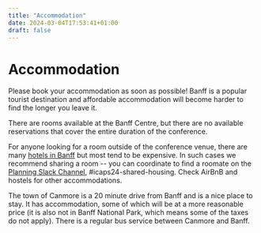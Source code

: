 ```yaml
---
title: "Accommodation"
date: 2024-03-04T17:53:41+01:00
draft: false
---
```


# Accommodation

Please book your accommodation as soon as possible! Banff is a popular tourist destination and affordable accommodation will become harder to find the longer you leave it.

There are rooms available at the Banff Centre, but there are no available reservations that cover the entire duration of the conference.

For anyone looking for a room outside of the conference venue, there are many [hotels in Banff](https://www.google.com/travel/search?q=hotels%20in%20banff&g2lb=2503771%2C2503781%2C4284970%2C4291517%2C4814050%2C4874190%2C4893075%2C4899571%2C4899572%2C4965990%2C72277293%2C72302247%2C72317059%2C72406588%2C72414906%2C72421566%2C72458066%2C72462234%2C72470440%2C72470899%2C72471280%2C72472051%2C72473841%2C72481458%2C72485656%2C72485658%2C72486593%2C72494250%2C72513422%2C72513513%2C72520082%2C72523972%2C72534000%2C72536387%2C72538597%2C72549171%2C72561422%2C72562082&hl=en-CA&gl=ca&ssta=1&ts=CAESCgoCCAMKAggDEAAaeApaEi4yJTB4NTM3MGNhNDU5MTBjNGFmZDoweGNhYWZhZWJlZGFhYzk0NjM6BUJhbmZmGigKEgnjQN2j5JRJQBE805ko4eVcwBISCawzLpGlmElAETzTmbAg4lzAEhoSFAoHCOgPEAYYAhIHCOgPEAYYBxgFMgIIASoHCgU6A0NBRA&qs=CAE4BkgAWksIATJHqgFEEAEqCiIGaG90ZWxzKAAyHxABIhtlpaL1L4HDj3whs-QjzdPCXcKJMiE7_Z5XrUMyExACIg9ob3RlbHMgaW4gYmFuZmY&ap=KigKEgnjQN2j5JRJQBE805ko4eVcwBISCawzLpGlmElAETzTmbAg4lzAMAJoAQ&ictx=1&ved=0CAAQ5JsGahcKEwiYiNbkk7iFAxUAAAAAHQAAAAAQCQ) but most tend to be expensive. In such cases we recommend sharing a room -- you can coordinate to find a roomate on the [Planning Slack Channel](https://slack.planning.domains/), #icaps24-shared-housing. Check AirBnB and hostels for other accommodations.

The town of Canmore is a 20 minute drive from Banff and is a nice place to stay. It has accommodation, some of which will be at a more reasonable price (it is also not in Banff National Park, which means some of the taxes do not apply). There is a regular bus service between Canmore and Banff.







